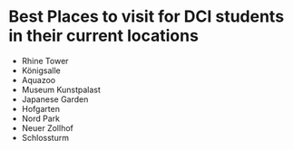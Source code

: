 # Best Places to visit for DCI students in their current locations
- Rhine Tower
- Königsalle
- Aquazoo
- Museum Kunstpalast
- Japanese Garden
- Hofgarten
- Nord Park
- Neuer Zollhof
- Schlossturm